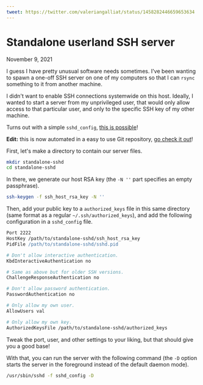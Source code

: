 ```yaml
---
tweet: https://twitter.com/valeriangalliat/status/1458282446659653634
---
```


# Standalone userland SSH server
November 9, 2021

I guess I have pretty unusual software needs sometimes. I've been
wanting to spawn a one-off SSH server on one of my computers so that I
can `rsync` something to it from another machine.

I didn't want to enable SSH connections systemwide on this host.
Ideally, I wanted to start a server from my unprivileged user, that
would only allow access to that particular user, and only to the
specific SSH key of my other machine.

Turns out with a simple `sshd_config`, [this is possible](https://sourceware.org/legacy-ml/cygwin/2008-04/msg00363.html)!

<div class="note">

**Edit:** this is now automated in a easy to use Git repository,
[go check it out](https://github.com/valeriangalliat/sshd-on-the-go)!

</div>

First, let's make a directory to contain our server files.

```sh
mkdir standalone-sshd
cd standalone-sshd
```

In there, we generate our host RSA key (the `-N ''` part specifies an
empty passphrase).

```sh
ssh-keygen -f ssh_host_rsa_key -N ''
```

Then, add your public key to a `authorized_keys` file in this same
directory (same format as a regular `~/.ssh/authorized_keys`), and add
the following configuration in a `sshd_config` file.

```apache
Port 2222
HostKey /path/to/standalone-sshd/ssh_host_rsa_key
PidFile /path/to/standalone-sshd/sshd.pid

# Don't allow interactive authentication.
KbdInteractiveAuthentication no

# Same as above but for older SSH versions.
ChallengeResponseAuthentication no

# Don't allow password authentication.
PasswordAuthentication no

# Only allow my own user.
AllowUsers val

# Only allow my own key.
AuthorizedKeysFile /path/to/standalone-sshd/authorized_keys
```

Tweak the port, user, and other settings to your liking, but that should
give you a good base!

With that, you can run the server with the following command (the `-D`
option starts the server in the foreground instead of the default daemon
mode).

```sh
/usr/sbin/sshd -f sshd_config -D
```
